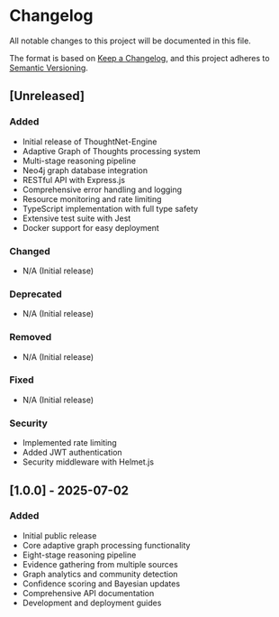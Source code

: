 # Changelog

All notable changes to this project will be documented in this file.

The format is based on [Keep a Changelog](https://keepachangelog.com/en/1.0.0/),
and this project adheres to [Semantic Versioning](https://semver.org/spec/v2.0.0.html).

## [Unreleased]

### Added
- Initial release of ThoughtNet-Engine
- Adaptive Graph of Thoughts processing system
- Multi-stage reasoning pipeline
- Neo4j graph database integration
- RESTful API with Express.js
- Comprehensive error handling and logging
- Resource monitoring and rate limiting
- TypeScript implementation with full type safety
- Extensive test suite with Jest
- Docker support for easy deployment

### Changed
- N/A (Initial release)

### Deprecated
- N/A (Initial release)

### Removed
- N/A (Initial release)

### Fixed
- N/A (Initial release)

### Security
- Implemented rate limiting
- Added JWT authentication
- Security middleware with Helmet.js

## [1.0.0] - 2025-07-02

### Added
- Initial public release
- Core adaptive graph processing functionality
- Eight-stage reasoning pipeline
- Evidence gathering from multiple sources
- Graph analytics and community detection
- Confidence scoring and Bayesian updates
- Comprehensive API documentation
- Development and deployment guides
